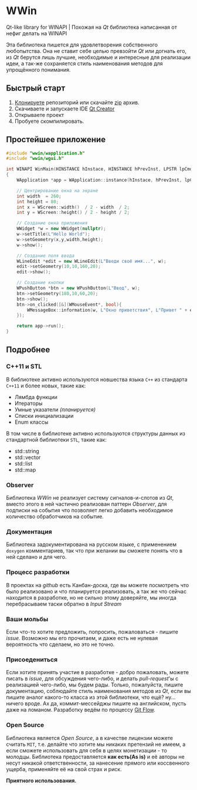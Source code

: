 # WWin
Qt-like library for WINAPI | Похожая на *Qt* библиотека написанная от нефиг делать на WINAPI

Эта библиотека пишется для удовлетворения собственного любопытства.
Она не ставит себе целью превзойти *Qt* или догнать его,
из *Qt* берутся лишь лучшие, необходимые и интересные для реализации идеи,
а так-же сохраняется стиль наименования методов для упрощённого понимания.

## Быстрый старт
1. [Клонируете](https://github.com/TheCodingArt/WWin.git) репозиторий или скачайте [zip](https://github.com/TheCodingArt/WWin/archive/master.zip) архив.
2. Скачиваете и запускаете IDE [Qt Creator](https://www.qt.io/download-open-source/#section-2)
3. Открываете проект
4. Пробуете скомпилировать.

## Простейшее приложение
```c++
#include "wwin/wapplication.h"
#include "wwin/wgui.h"

int WINAPI WinMain(HINSTANCE hInstace, HINSTANCE hPrevInst, LPSTR lpCmdString, int nCmdShow)
{
    WApplication *app = WApplication::instance(hInstace, hPrevInst, lpCmdString, nCmdShow);

	// Центрирование окна на экране
	int width  = 260;
	int height = 80;
	int x = WScreen::width()  / 2 - width  / 2;
	int y = WScreen::height() / 2 - height / 2;

	// Создание окна приложения
	WWidget *w = new WWidget(nullptr);
	w->setTitle(L"Hello World");
	w->setGeometry(x,y,width,height);
	w->show();

	// Создание поля ввода
	WLineEdit *edit = new WLineEdit(L"Введи своё имя...", w);
	edit->setGeometry(10,10,160,20);
	edit->show();

	// Создание кнопки
	WPushButton *btn = new WPushButton(L"Ввод", w);
	btn->setGeometry(180,10,60,20);
	btn->show();
	btn->on_clicked([&](WMouseEvent*, bool){
		WMessageBox::information(w, L"Окно приветствия", L"Привет " + edit->value() );
	});

    return app->run();
}

```

## Подробнее

### C++11 и STL
В библиотеке активно используются новшества языка `C++` из стандарта `C++11` и более новых, такие как:
- Лямбда функции
- Итераторы
- Умные указатели *(планируется)*
- Списки инициализации
- Enum классы

В том числе в библиотеке активно используются структуры данных из стандартной библиотеки `STL`, такие как:
- std::string
- std::vector
- std::list
- std::map

### Observer
Библиотека *WWin* не реализует систему сигналов-и-слотов из *Qt*,
вместо этого в ней частично реализован паттерн *Observer*, для подписки на события
что позволяет легко добавить необходимое количество обработчиков на событие.

### Документация
Библиотека задокументирована на русском языке, с применением `doxygen` комментариев,
так что при желании вы сможете понять что в ней сделано и для чего.

### Процесс разработки
В проектах на *github* есть Канбан-доска, где вы можете посмотреть что было реализовано
и что планируется реализовать, а так же что сейчас находится в разработке, но не сильно
этому доверяйте, мы иногда перебрасываем таски обратно в *Input Stream*

### Ваши мольбы
Если что-то хотите предложить, попросить, пожаловаться - пишите *issue*.
Возможно мы его прочитаем, и даже есть не нулевая вероятность что сделаем, но это не точно.

### Присоедениться
Если хотите принять участие в разработке - добро пожаловать, можете писать в *issue*,
для обсуждения чего-либо, и делать *pull-request*'ы с реализацией чего-либо, мы будем рады.
Только, пожалуйста, пишите документацию, соблюдайте стиль наименования методов из *Qt*, если
вы пишите аналог какого-то класса из этой библиотеки, что ещё? ну... ничего вроде.
Ах да, коммит-мессейджы пишите на английском, пусть даже на ломаном.
Разработку ведём по процессу [Git Flow](https://habrahabr.ru/post/106912/).

### Open Source
Библиотека является *Open Source*, а в качестве лицензии можете считать `MIT`, т.е. делайте что хотите
мы никаких претензий не имеем, а если сможете использовать для себя в целях монетизации - то молодцы.
Библиотека предоставляется **как есть(As is)** и её авторы не несут никакой ответственности,
за нанесение прямого или коссвенного ущерба, применяйте её на свой страх и риск.

**Приятного использования.**
